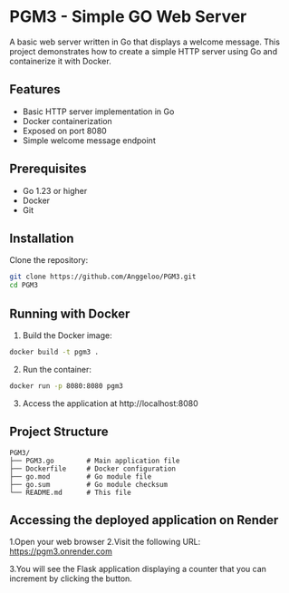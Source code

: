 # PGM3 - Simple GO Web Server

A basic web server written in Go that displays a welcome message. This project demonstrates how to create a simple HTTP server using Go and containerize it with Docker.

## Features

- Basic HTTP server implementation in Go
- Docker containerization
- Exposed on port 8080
- Simple welcome message endpoint

## Prerequisites

- Go 1.23 or higher
- Docker
- Git

## Installation

Clone the repository:

```bash
git clone https://github.com/Anggeloo/PGM3.git
cd PGM3
```

## Running with Docker

1. Build the Docker image:
```bash
docker build -t pgm3 .
```

2. Run the container:
```bash
docker run -p 8080:8080 pgm3
```

3. Access the application at http://localhost:8080

## Project Structure

```
PGM3/
├── PGM3.go        # Main application file
├── Dockerfile     # Docker configuration
├── go.mod         # Go module file
├── go.sum         # Go module checksum
└── README.md      # This file
```

## Accessing the deployed application on Render

1.Open your web browser
2.Visit the following URL:
https://pgm3.onrender.com

3.You will see the Flask application displaying a counter that you can increment by clicking the button.

